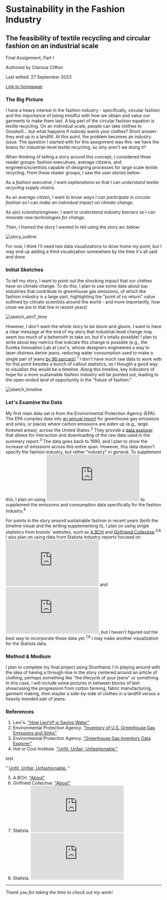 # Sustainability in the Fashion Industry
## The feasibility of textile recycling and circular fashion on an industrial scale
Final Assignment, Part I

Authored by Clarissa Clifton

Last edited: 27 September 2023

[Link to homepage](https://cjclifto.github.io/tswd_portfolio/)

### The Big Picture
I have a heavy interest in the fashion industry - specifically, circular fashion and the importance of being mindful with how we obtain and value our garments to make them last. A big part of the circular fashion equation is textile recycling. On an individual scale, people can take clothes to Goodwill... but what happens if nobody wants your clothes? Short answer: they end up in a landfill. At this point, the problem becomes an industry issue. The question I started with for this assignment was this: we have the brains for industrial-level textile recycling, so why aren't we doing it?

When thinking of telling a story around this concept, I considered three reader groups: fashion executives, average citizens, and engineers/scientists capable of designing processes for large scale textile recycling. From these reader groups, I saw the user stories below:

As a _fashion executive_, I want _explanations_ so that I can _understand textile recycling supply chains._ 

As an _average citizen_, I want _to know ways I can participate in circular fashion_ so I can _make an individual impact on climate change_. 

As a(n) _scientist/engineer_, I want _to understand industry barriers_ so I can _innovate new technologies for change_. 

Then, I framed the story I wanted to tell using the story arc below: 

![story_outline](https://github.com/cjclifto/tswd_portfolio/assets/140766598/9ff38c0c-31b4-4807-bf11-03d36b92d2c3)

For now, I think I'll need two data visualizations to drive home my point, but I may end up adding a third visualization somewhere by the time it's all said and done. 

### Initial Sketches
To tell my story, I want to point out the shocking impact that our clothes have on climate change. To do this, I plan to use some data about top industries that contribute to greenhouse gas emissions, of which the fashion industry is a large part, highlighting the "point of no return" value outlined by climate scientists around the world - and more importantly, how close we are to that line in recent years! 

![sketch_atmT_time](https://github.com/cjclifto/tswd_portfolio/assets/140766598/a6039aa6-21e5-458d-b80a-05749bf168b9)

However, I don't want the whole story to be doom and gloom. I want to have a clear message at the end of my story that industrial-level change may seem too much of a behemoth to take on, but it's totally possible! I plan to write about key metrics that indicate this change is possible (e.g., the Eureka Innovation Lab at Levi's, whose designers engineered a way to laser-distress denim jeans, reducing water consumption used to make a single pair of jeans [by 96 percent](https://www.levistrauss.com/2019/03/25/world-water-day-2019-saving-h2o/)).<sup>1</sup> I don't have much raw data to work with for this point besides a bunch of callout statistics, so I thought a good way to visualize this would be a timeline. Along this timeline, key indicators of hope for a more sustainable fashion industry will be pointed out, leading to the open-ended land of opportunity in the "future of fashion."

![sketch_timeline](https://github.com/cjclifto/tswd_portfolio/assets/140766598/aa4c825f-c991-475d-a4d1-55dad2373bce)

### Let's Examine the Data
My first main data set is from the Environmental Protection Agency (EPA). The EPA compiles data into [an annual report](https://www.epa.gov/ghgemissions/inventory-us-greenhouse-gas-emissions-and-sinks) for greenhouse gas emissions and sinks, or places where carbon emissions are eaten up (e.g., large forested areas), across the United States.<sup>2</sup> They provide a [data explorer](https://cfpub.epa.gov/ghgdata/inventoryexplorer/#industry/entiresector/allgas/category/all) that allows for interaction and downloading of the raw data used in the summary report.<sup>3</sup> The data goes back to 1990, and I plan to show the increase of emissions across this entire span. However, this data doesn't specify the fashion industry, but rather "industry" in general. To supplement this, I plan on using ![this climate impact report from the Hot or Cool Institute](https://cjclifto.github.io/tswd_portfolio/Hot_or_Cool_1_5_fashion_report_.pdf) to supplement the emissions and consumption data specifically for the fashion industry.<sup>4</sup>

For points in the story around sustainable fashion in recent years (both the timeline visual and the writing supplementing it), I plan on using single statistics from brands' websites, such as [A.BCH](https://abch.world/pages/about-abch) and [Girlfriend Collective](https://girlfriend.com/pages/about-girlfriend).<sup>5,6</sup> I also plan on using data from Statista industry reports focused on ![Fast Fashion in Europe](https://cjclifto.github.io/tswd_portfolio/fastfashioneurope.pdf) and ![Sustainable Fashion Worldwide](https://cjclifto.github.io/tswd_portfolio/sustainablefashionworldwide.pdf), but I haven't figured out the best way to incorporate these data yet.<sup>7,8</sup> I may make another visualization for the Statista data. 

### Method & Medium
I plan to complete my final project using Shorthand. I'm playing around with the idea of having a through-line in the story centered around an article of clothing, perhaps something like "the lifecycle of your jeans" or something. In this case, I will include some pictures in between blocks of text showcasing the progression from cotton farming, fabric manufacturing, garment making, then maybe a side-by-side of clothes in a landfill versus a heavily mended pair of jeans. 

### References
1. Levi's. ["How Levi’s® is Saving Water"](https://www.levistrauss.com/2019/03/25/world-water-day-2019-saving-h2o/)
2. Environmental Protection Agency. ["Inventory of U.S. Greenhouse Gas Emissions and Sinks"](https://www.epa.gov/ghgemissions/inventory-us-greenhouse-gas-emissions-and-sinks)
3. Environmental Protection Agency. ["Greenhouse Gas Inventory Data Explorer"](https://cfpub.epa.gov/ghgdata/inventoryexplorer/#industry/entiresector/allgas/category/all)
4. Hot or Cool Institute. <a href="https://cjclifto.github.io/tswd_portfolio/Hot_or_Cool_1_5_fashion_report_.pdf" target="_blank">"Unfit, Unfair, Unfashionable."</a>

test

" <a href="cjclifto.github.io/tswd_portfolio/Hot_or_Cool_1_5_fashion_report_.pdf" target="_blank">Unfit, Unfair, Unfashionable.</a> "


5. A.BCH. ["About"](https://abch.world/pages/about-abch)
6. Girlfrield Collective. ["About"](https://girlfriend.com/pages/about-girlfriend)
7. Statista. !["Fast Fashion in Europe"](https://cjclifto.github.io/tswd_portfolio/fastfashioneurope.pdf)
8. Statista. !["Sustainable Fashion Worldwide"](https://cjclifto.github.io/tswd_portfolio/sustainablefashionworldwide.pdf)

---
_Thank you for taking the time to check out my work!_

